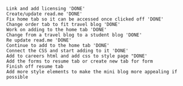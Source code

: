 	Link and add licensing 'DONE'
	Create/update read.me 'DONE'
	Fix home tab so it can be accessed once clicked off 'DONE'
	Change order tab to fit travel blog 'DONE'
	Work on adding to the home tab 'DONE'
	Change from a travel blog to a student blog 'DONE'
	Re update read.me 'DONE'
	Continue to add to the home tab 'DONE'
	Connect the CSS and start adding to it 'DONE'
    Add to careers html and add css to style page "DONE'
    Add the forms to resume tab or create new tab for form
	Finish off resume tab
	Add more style elements to make the mini blog more appealing if possible